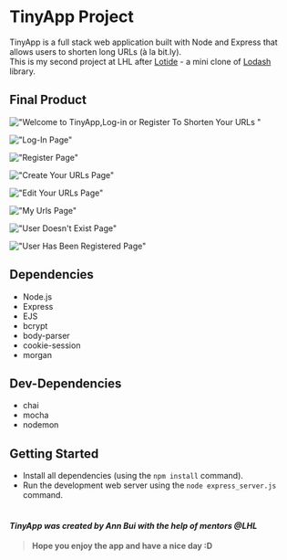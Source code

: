 # TinyApp Project

TinyApp is a full stack web application built with Node and Express that allows users to shorten long URLs (à la bit.ly).
<br>
This is my second project at LHL after [Lotide](https://github.com/thaian161/lotide) - a mini clone of [Lodash](https://lodash.com) library.

## Final Product

!["Welcome to TinyApp,Log-in or Register To Shorten Your URLs "](#)

!["Log-In Page"](#)

!["Register Page"](#)

!["Create Your URLs Page"](#)

!["Edit Your URLs Page"](#)

!["My Urls Page"](#)

!["User Doesn't Exist Page"](#)

!["User Has Been Registered Page"](#)

## Dependencies

- Node.js
- Express
- EJS
- bcrypt
- body-parser
- cookie-session
- morgan

## Dev-Dependencies

- chai
- mocha
- nodemon

## Getting Started

- Install all dependencies (using the `npm install` command).
- Run the development web server using the `node express_server.js` command.
  <br>
  <br>

#### _TinyApp was created by Ann Bui with the help of mentors @LHL_

> **Hope you enjoy the app and have a nice day :D**
